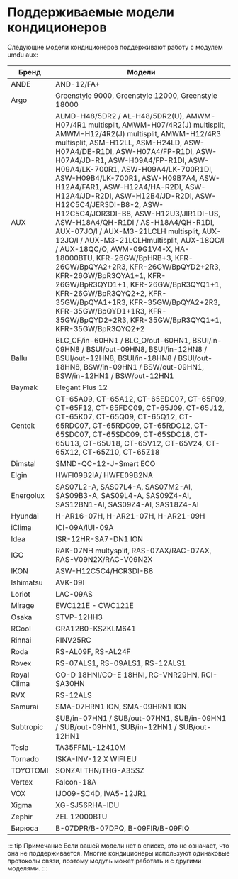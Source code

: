 # Поддерживаемые модели кондиционеров

Следующие модели кондиционеров поддерживают работу с модулем umdu aux:

| Бренд | Модели |
|-------|---------|
| ANDE | AND-12/FA+ |
| Argo | Greenstyle 9000, Greenstyle 12000, Greenstyle 18000 |
| AUX | ALMD-H48/5DR2 / AL-H48/5DR2(U), AMWM-H07/4R1 multisplit, AMWM-H07/4R2(J) multisplit, AMWM-H12/4R2(J) multisplit, AMWM-H12/4R3 multisplit, ASM-H12LL, ASM-H24LD, ASW-H07A4/DE-R1DI, ASW-H07A4/FP-R1DI, ASW-H07A4/JD-R1, ASW-H09A4/FP-R1DI, ASW-H09A4/LK-700R1, ASW-H09A4/LK-700R1DI, ASW-H09B4/LK-700R1, ASW-H09B7A4, ASW-H12A4/FAR1, ASW-H12A4/HA-R2DI, ASW-H12A4/JD-R2DI, ASW-H12B4/JD-R2DI, ASW-H12C5C4/JER3DI-B8-2, ASW-H12C5C4/JOR3DI-B8, ASW-H12U3/JIR1DI-US, ASW-H18A4/QH-R1DI / AS-H18A4/QH-R1DI, AUX-07JO/I / AUX-M3-21LCLH multisplit, AUX-12JO/I / AUX-M3-21LCLHmultisplit, AUX-18QC/I / AUX-18QC/O, AWM-09G1V4-X, HA-18000BTU, KFR-26GW/BpHRB+3, KFR-26GW/BpQYA2+2R3, KFR-26GW/BpQYD2+2R3, KFR-26GW/BpR3QYA1+1, KFR-26GW/BpR3QYD1+1, KFR-26GW/BpR3QYQ1+1, KFR-26GW/BpR3QYQ2+2, KFR-35GW/BpQYA1+1R3, KFR-35GW/BpQYA2+2R3, KFR-35GW/BpQYD1+1R3, KFR-35GW/BpQYD2+2R3, KFR-35GW/BpR3QYQ1+1, KFR-35GW/BpR3QYQ2+2 |
| Ballu | BLC_CF/in-60HN1 / BLC_O/out-60HN1, BSUI/in-09HN8 / BSUI/out-09HN8, BSUI/in-12HN8 / BSUI/out-12HN8, BSUI/in-18HN8 / BSUI/out-18HN8, BSW/in-09HN1 / BSW/out-09HN1, BSW/in-12HN1 / BSW/out-12HN1 |
| Baymak | Elegant Plus 12 |
| Centek | CT-65A09, CT-65A12, CT-65EDC07, CT-65F09, CT-65F12, CT-65FDC09, CT-65J09, CT-65J12, CT-65K07, CT-65Q09, CT-65Q12, CT-65RDC07, CT-65RDC09, CT-65RDC12, CT-65SDC07, CT-65SDC09, CT-65SDC18, CT-65U13, CT-65U18, CT-65V12, CT-65V24, CT-65X12, CT-65Z10, CT-65Z18 |
| Dimstal | SMND-QC-12-J-Smart ECO |
| Elgin | HWFI09B2IA/ HWFE09B2NA |
| Energolux | SAS07L2-A, SAS07L4-A, SAS07M2-AI, SAS09B3-A, SAS09L4-A, SAS09Z4-AI, SAS12BN1-AI, SAS09Z4-AI, SAS18Z4-AI |
| Hyundai | H-AR16-07H, H-AR21-07H, H-AR21-09H |
| iClima | ICI-09A/IUI-09A |
| Idea | ISR-12HR-SA7-DN1 ION |
| IGC | RAK-07NH multysplit, RAS-07AX/RAC-07AX, RAS-V09N2X/RAC-V09N2X |
| IKON | ASW-H12C5C4/HCR3DI-B8 |
| Ishimatsu | AVK-09I |
| Loriot | LAC-09AS |
| Mirage | EWC121E - CWC121E |
| Osaka | STVP-12HH3 |
| RCool | GRA12B0-KSZKLM641 |
| Rinnai | RINV25RC |
| Roda | RS-AL09F, RS-AL24F |
| Rovex | RS-07ALS1, RS-09ALS1, RS-12ALS1 |
| Royal Clima | CO-D 18HNI/CO-E 18HNI, RC-VNR29HN, RCI-SA30HN |
| RVX | RS-12ALS |
| Samurai | SMA-07HRN1 ION, SMA-09HRN1 ION |
| Subtropic | SUB/in-07HN1 / SUB/out-07HN1, SUB/in-09HN1 / SUB/out-09HN1, SUB/in-12HN1 / SUB/out-12HN1 |
| Tesla | TA35FFML-12410M |
| Tornado | ISKA-INV-12 X WIFI EU |
| TOYOTOMI | SONZAI THN/THG-A35SZ |
| Vertex | Falcon-18A |
| VOX | IJO09-SC4D, IVA5-12JR1 |
| Xigma | XG-SJ56RHA-IDU |
| Zephir | ZEL 12000BTU |
| Бирюса | B-07DPR/B-07DPQ, B-09FIR/B-09FIQ |

::: tip Примечание
Если вашей модели нет в списке, это не означает, что она не поддерживается. Многие кондиционеры используют одинаковые протоколы связи, поэтому модуль может работать и с другими моделями.
:::

